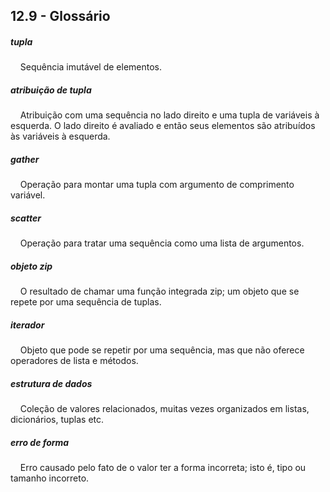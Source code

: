 ## 12.9 - Glossário


##### tupla
&nbsp;&nbsp;&nbsp;&nbsp;Sequência imutável de elementos.

##### atribuição de tupla
&nbsp;&nbsp;&nbsp;&nbsp;Atribuição com uma sequência no lado direito e uma tupla de variáveis à esquerda. O lado direito é avaliado e então seus elementos são atribuídos às variáveis à esquerda.

##### gather
&nbsp;&nbsp;&nbsp;&nbsp;Operação para montar uma tupla com argumento de comprimento variável.

##### scatter
&nbsp;&nbsp;&nbsp;&nbsp;Operação para tratar uma sequência como uma lista de argumentos.

##### objeto zip
&nbsp;&nbsp;&nbsp;&nbsp;O resultado de chamar uma função integrada zip; um objeto que se repete por uma sequência de tuplas.

##### iterador
&nbsp;&nbsp;&nbsp;&nbsp;Objeto que pode se repetir por uma sequência, mas que não oferece operadores de lista e métodos.

##### estrutura de dados
&nbsp;&nbsp;&nbsp;&nbsp;Coleção de valores relacionados, muitas vezes organizados em listas, dicionários, tuplas etc.

##### erro de forma
&nbsp;&nbsp;&nbsp;&nbsp;Erro causado pelo fato de o valor ter a forma incorreta; isto é, tipo ou tamanho incorreto.


